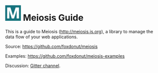 # <img src="images/meiosis.png" width="50px"/> Meiosis Guide

This is a guide to Meiosis (http://meiosis.js.org), a library to manage the data flow of your web applications.

Source: https://github.com/foxdonut/meiosis

Examples: https://github.com/foxdonut/meiosis-examples

Discussion: [Gitter channel](https://gitter.im/foxdonut/meiosis).
